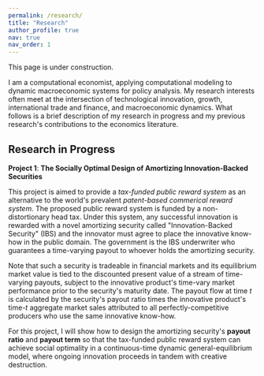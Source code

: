 ```yaml
---
permalink: /research/
title: "Research"
author_profile: true
nav: true
nav_order: 1
---
```


This page is under construction.

I am a computational economist, applying computational modeling to dynamic macroeconomic systems for policy analysis. My research interests often meet at the intersection of technological innovation, growth, international trade and finance, and macroeconomic dynamics. What follows is a brief description of my research in progress and my previous research's contributions to the economics literature. 

## Research in Progress

**Project 1**: **The Socially Optimal Design of Amortizing Innovation-Backed Securities**

This project is aimed to provide a *tax-funded public reward system* as an alternative to the world's prevalent *patent-based commerical reward system*. The proposed public reward system is funded by a non-distortionary head tax. Under this system, any successful innovation is rewarded with a novel amortizing security called "Innovation-Backed Security" (IBS) and the innovator must agree to place the innovative know-how in the public domain. The government is the IBS underwriter who guarantees a time-varying payout to whoever holds the amortizing security. 

Note that such a security is tradeable in financial markets and its equilibrium market value is tied to the discounted present value of a stream of time-varying payouts, subject to the innovative product's time-vary market performance prior to the security's maturity date. The payout flow at  time *t* is calculated by the security's payout ratio times the innovative product's time-*t* aggregate market sales attributed to all perfectly-competitive producers who use the same innovative know-how. 

For this project, I will show how to design the amortizing security's **payout ratio** and **payout term** so that the tax-funded public reward system can achieve social optimality in a continuous-time dynamic general-equilibrium model, where ongoing innovation proceeds in tandem with creative destruction. 


